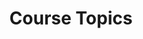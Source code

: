 ---
title: Course Topics
nav_order: 10
parent: Syllabus
is_anchor_child: true
anchor_url: course-topics
---